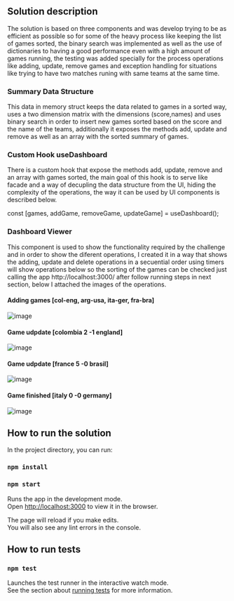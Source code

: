 ## Solution description

The solution is based on three components and was develop trying to be as efficient as possible so for some of the heavy process like keeping the list of games sorted, the binary search was implemented as well as the use of dictionaries to having a good performance even with a high amount of games running, the testing was added specially for the process operations like adding, update, remove games and exception handling for situations like trying to have two matches runing with same teams at the same time. 

### Summary Data Structure
This data in memory struct keeps the data related to games in a sorted way, uses a two dimension matrix with the dimensions (score,names) and uses binary search in order to insert new games sorted based on the score and the name of the teams, additionally it exposes the methods add, update and remove as well as an array with the sorted summary of games.

### Custom Hook useDashboard
There is a custom hook that expose the methods add, update, remove and an array with games sorted, the main goal of this hook is to serve like facade and a way of decupling the data structure from the UI, hiding the complexity of the operations, the way it can be used by UI components is described below.

const [games, addGame, removeGame, updateGame] = useDashboard();

### Dashboard Viewer
This component is used to show the functionality required by the challenge and in order to show the diferent operations, I created it in a way that shows the adding, update and delete operations in a secuential order using timers will show operations below so the sorting of the games can be checked just calling the app http://localhost:3000/ after follow running steps in next section, below I attached the images of the operations.

#### Adding games [col-eng, arg-usa, ita-ger, fra-bra]
![image](https://user-images.githubusercontent.com/18702110/226203074-e763beee-472d-47cd-9053-24b2405fd753.png)

#### Game udpdate [colombia 2 -1 england]
![image](https://user-images.githubusercontent.com/18702110/226203168-c247321c-c59d-4644-bf04-0a9b916392cd.png)

#### Game udpdate [france 5 -0 brasil]
![image](https://user-images.githubusercontent.com/18702110/226203209-746b450e-3474-431d-8457-19bd6e9faec3.png)

#### Game finished [italy 0 -0 germany]
![image](https://user-images.githubusercontent.com/18702110/226203248-fe73df3b-f3be-4224-a646-f4cbb30d8619.png)


## How to run the solution

In the project directory, you can run:
### `npm install`
### `npm start`

Runs the app in the development mode.\
Open [http://localhost:3000](http://localhost:3000) to view it in the browser.

The page will reload if you make edits.\
You will also see any lint errors in the console.

## How to run tests

### `npm test`

Launches the test runner in the interactive watch mode.\
See the section about [running tests](https://facebook.github.io/create-react-app/docs/running-tests) for more information.

